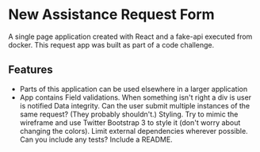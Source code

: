 # New Assistance Request Form

A single page application created with React and a fake-api executed from docker. This request app was built as part of a code challenge.

## Features

- Parts of this application can be used elsewhere in a larger application
- App contains Field validations. When something isn't right a div is user is notified 
Data integrity. Can the user submit multiple instances of the same request? (They probably shouldn't.)
Styling. Try to mimic the wireframe and use Twitter Bootstrap 3 to style it (don't worry about changing the colors).
Limit external dependencies wherever possible.
Can you include any tests?
Include a README.